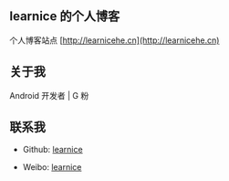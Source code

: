 ## learnice 的个人博客

个人博客站点 [http://learnicehe.cn](http://learnicehe.cn)

## 关于我

Android 开发者 | G 粉

## 联系我

* Github: [learnice](https://github.com/learnice)

* Weibo: [learnice](http://weibo.com/learnice)
